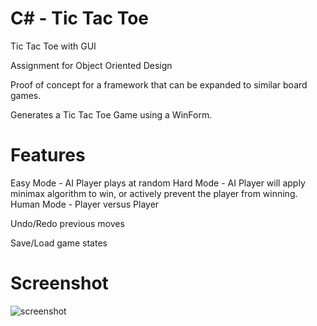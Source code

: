 # C# - Tic Tac Toe
Tic Tac Toe with GUI

Assignment for Object Oriented Design

Proof of concept for a framework that can be expanded to similar board games.

Generates a Tic Tac Toe Game using a WinForm.

# Features

Easy Mode - AI Player plays at random
Hard Mode - AI Player will apply minimax algorithm to win, or actively prevent the player from winning.
Human Mode - Player versus Player

Undo/Redo previous moves

Save/Load game states

# Screenshot
![screenshot](https://user-images.githubusercontent.com/64046690/166179123-08235e11-157c-465e-a602-7fae1c051379.png)
